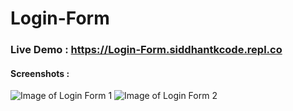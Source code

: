# Login-Form

### Live Demo : https://Login-Form.siddhantkcode.repl.co

#### Screenshots : 

![Image of Login Form 1](https://i.pinimg.com/474x/0b/79/45/0b79455d811ce8121e2a875714736161.jpg)
![Image of Login Form 2](https://i.pinimg.com/474x/db/68/cd/db68cd8d7e249eb0929f493c026eed58.jpg)
